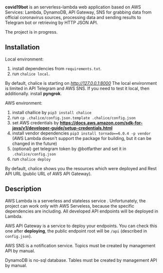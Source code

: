 **covid19bot** is an serverless-lambda web application based on AWS Services: Lambda, DynamoDB, API Gateway, SNS for grabbing data from official coronavirus sources, processing data and sending results to Telegram bot or retrieving by HTTP JSON API.

The project is in progress.

## Installation

Local environment:
1) install dependencies from `requirements.txt`.
2) run `chalice local`.

By default, chalice is starting on *http://127.0.0.1:8000*
The local environment is limited in API Telegram and AWS SNS. If you need to test it local, then additionally. install **pyngrok**.

AWS environment:
1) install challice by `pip3 install chalice`
2) run `cp .chalice/config.json.template .chalice/config.json`
3) set AWS credentials by __https://docs.aws.amazon.com/sdk-for-java/v1/developer-guide/setup-credentials.html__
4) install vendor dependencies `pip3 install tornado==6.0.4 -p vendor` (AWS Lambda doesn't support the package for building, but it can be changed in the future)
5) (optional) get telegram token by @botfarther and set it in `.chalice/config.json`
6) run `chalice deploy`

By default, chalice shows you the resources which were deployed and Rest API URL (public URL of AWS API Gateway).

## Description

AWS Lambda is a serverless and stateless service . Unfortunately, the project can work only with AWS Serveless, because the specific dependencies are including. All developed API endpoints will be deployed in Lambda.

AWS API Gateway is a service to deploy your endpoints. You can check this one after __deploying__, the public endpoint root will be `/api` (described in `config.json`).

AWS SNS is a notification service. Topics must be created by management API by manual.

DynamoDB is no-sql database. Tables must be created by management API by manual.
